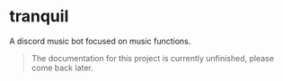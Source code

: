 # tranquil
A discord music bot focused on music functions. 

> The documentation for this project is currently unfinished, please come back later.
